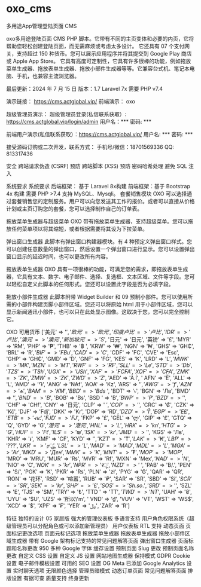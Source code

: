 # oxo_cms
多用途App管理登陆页面 CMS

oxo多用途登陆页面 CMS PHP 脚本。它带有不同的主页变体和必要的内页，它将帮助您轻松创建登陆页面，而无需麻烦或考虑太多设计。
它还具有 07 个支付网关，支持超过 150 种货币。您可以展示应用程序并将其提交到 Google Play 商店或 Apple App Store。
它具有高度可定制性，它具有许多很棒的功能，例如拖放菜单生成器、拖放表单生成器、拖放小部件生成器等等。它兼容台式机、笔记本电脑、手机，也兼容主流浏览器。

最后更新：2024 年 7 月 15 日
版本：1.7
Laravel 7x
需要 PHP v7.4


演示链接： https://cms.actglobal.vip/
前端演示： oxo

超级管理员演示： 
超级管理员登录(私信联系获取）: https://cms.actglobal.vip/login/admin
用户名：***
密码: ***

前端用户演示(私信联系获取）：https://cms.actglobal.vip/
用户名: ***
密码: ***


接受源码订购或二次开发，联系方式： 手机号/微信：18701569336 QQ: 813317436


安全
跨站请求伪造 (CSRF) 预防
跨站脚本 (XSS) 预防
密码哈希处理
避免 SQL 注入


系统要求
系统要求
后端框架：
基于 Laravel 8x构建
前端框架：基于 Bootstrap 4x 构建
需要 PHP >7.4
支持 MySQL、Mysqli。
套餐销售模块
OXO 可以选择通过套餐销售您的定制服务。用户可以向您发送其工作的报价。或者可以直接从价格计划或主页订购您的套餐，您可以选择制作自己的订单表。

拖放菜单生成器与超级菜单
OXO 带有拖放菜单生成器，支持超级菜单。您可以拖放任何菜单项以将其缩短，或者根据需要将其设为下拉菜单。

弹出窗口生成器
此脚本有弹出窗口构建器模块。有 4 种预定义弹出窗口样式。您可以创建任意数量的弹出窗口，然后设置一个弹出窗口进行显示。您可以设置弹出窗口显示的延迟时间，也可以更改所有内容。


拖放表单生成器
OXO 具有一项很棒的功能，可满足您的需求，即拖放表单生成器，它具有文本、数字、电子邮件、选择、复选框、文本区域、文件等字段。您可以轻松自定义此脚本的任何形式。您还可以设置此字段是否为必填字段。

拖放小部件生成器
此脚本附带 Widget Builder 和 09 预制小部件。您可以使用所需的小部件构建页脚小部件区域。您还可以将原始 html 用于小部件区域，您可以显示新闻通讯小部件，也可以只在此处显示图像。这取决于您，您可以完全控制它。

OXO 可用货币
['美元' => '$', '欧元' => '欧元', '印度卢比' => '卢比', 'IDR' => '卢比', '澳元' => '澳元', '新加坡元' => 'S$', '日元' => '日元', '英镑' => '£', 'MYR' => 'RM', 'PHP' => '₱', 'THB' => '฿ ', 'KRW' => '₩', 'NGN' => '₦', 'GHS' => 'GH₵', 'BRL' => 'R$','BIF' => 'FBu', ' CAD' => 'C$', 'CDF' => 'FC', 'CVE' => 'Esc', 'GHP' => 'GH₵', 'GMD' => 'D', 'GNF' => 'FG', 'KES' => 'K', 'LRD' => 'L$', 'MWK' => 'MK', 'MZN' => 'MT', 'RWF' => > 'R₣', 'SLL' => 'Le', 'STD' => 'Db', 'TZS' => 'TSh', 'UGX' => 'USh', 'XAF' => 'FCFA' , 'XOF' => 'CFA', 'ZMK' => 'ZK', 'ZMW' => 'ZK', 'ZWD' => 'Z$', 'AED' => 'À.Í', ' AFN' => 'Ë', 'ALL' => 'L', 'AMD' => '֏', 'ANG' => 'NAf', 'AOA' => 'Kz', 'ARS' => '$', 'AWG' => 'f', 'AZN' => '₼', 'BAM' => 'KM', 'BBD' => 'Bds$ ', 'BDT' => '৳', 'BGN' => 'Лв', 'BMD' => '$', 'BND' => 'B$', 'BOB' => 'Bs', 'BSD ' => 'B$', 'BWP' => 'P', 'BZD' => '$', 'CHF' => 'CHf', 'CNY' => '日元', 'CLP' => ' $', 'COP' => '$', 'CRC' => '₡', 'CZK' => 'Kč', 'DJF' => 'Fdj', 'DKK' => 'Kr', 'DOP' => 'RD$', 'DZD' => 'Ĭ', 'EGP' => 'E£', 'ETB' => 'ብር' , 'FJD' => 'FJ$', 'FKP' => '£', 'GEL' => 'ლ', 'GIP' => '£', 'GTQ' => 'Q', 'GYD' => 'G$', '港元' => '港元', 'HNL' => 'L', 'HRK' => 'kn', 'HTG' => 'G', 'HUF' => ' Ft', 'ILS' => '₪', 'ISK' => 'kr', 'JMD' => '$', 'KGS' => 'Лв', 'KHR' => '៛', 'KMF' => 'CF', 'KYD' => '$', 'KZT' => '₸', 'LAK' => '₭' , 'LBP' => '???', 'LKR' => 'ரூ', 'LSL' => 'L','MAD' => 'MAD', 'MDL' => 'L', ' MGA' => 'Ar', 'MKD' => 'Ден', 'MMK' => 'K', 'MNT' => '₮', 'MOP' => 'MOP$', 'MRO' => 'MRU', 'MUR' => '₨', 'MVR' => 'Rf', 'MXN' => 'Mex$', 'NAD' => 'N$', 'NIO' => 'C$', 'NOK' => 'kr', 'NPR' => 'रू', 'NZD' => '$ ', 'PAB' => 'B/.', 'PEN' => 'S/', 'PGK' => 'K', 'PKR' => '₨', 'PLN' => 'zł', 'PYG' => '₲', 'QAR' => 'QR', 'RON' => '花环', 'RSD' => '喧嚣', 'RUB' => '₽', 'SAR' => 'SR', 'SBD' => 'Si$', 'SCR' => 'SR', 'SEK' => 'kr', 'SHP' => '£', 'SOS' => 'Sh.so.', 'SRD' => '$', 'SZL' => 'E', 'TJS' => 'ЅM', 'TRY' => '₺', 'TTD ' => 'TT$', 'TWD' => 'NT$', 'UAH' => '₴', 'UYU' => '$U', 'UZS' => '所以\'m', ' VND' => '₫', 'VUV' => 'VT', 'WST' => 'WS$', 'XCD' => '$', 'XPF' => '₣', 'YER' => '﷼', 'ZAR' => 'R']

特征
独特的设计
05 家居版
强大的管理仪表板
多语言支持
用户角色权限系统（超级管理员可以分配角色或可以添加新管理员）
用户仪表板
RTL 支持
动态页面
页面标记更改选项
页面元标记选项
拖放菜单生成器
拖放表单生成器
拖放小部件区域生成器
带有 Google 架构标记支持的常见问题解答页面
弹出窗口生成器
页面标题和名称更改
950 多种 Google 字体
缓存设置
预制页面 Slug 更改
预制页面名称更改
自定义 CSS 设置
自定义 JS 设置
网站地图生成器
保持模式
GDPR Cookie 设置
电子邮件模板设置
可用的 SEO 设置
OG Meta 已添加
Google Analytics 设置
实时聊天选项
无限颜色选择
管理员暗模式
动态订单页面
常见问题解答页面
排版设置
有据可查
质量支持
终身更新
